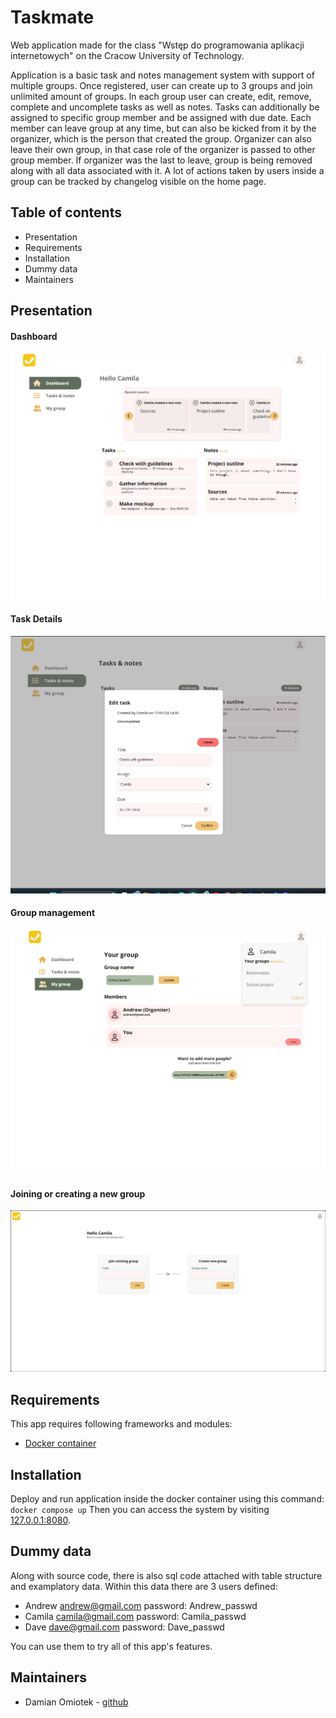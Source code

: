 # Taskmate

Web application made for the class "Wstęp do programowania aplikacji internetowych" on the Cracow University of Technology.

Application is a basic task and notes management system with support of multiple groups. Once registered, user can create up to 3 groups and join unlimited amount of groups.
In each group user can create, edit, remove, complete and uncomplete tasks as well as notes. Tasks can additionally be assigned to specific group member and be assigned with due date. Each member can leave group at any time, but can also be kicked from it by the organizer, which is the person that created the group. Organizer can also leave their own group, in that case role of the organizer is passed to other group member. If organizer was the last to leave, group is being removed along with all data associated with it. A lot of actions taken by users inside a group can be tracked by changelog visible on the home page.

## Table of contents
- Presentation
- Requirements
- Installation
- Dummy data
- Maintainers

## Presentation
#### Dashboard
![Dashboard](readme-images\dashboard.png)

#### Task Details
![Task details ](readme-images\task-edit.png)

#### Group management
![group management](readme-images\group.png)

#### Joining or creating a new group
![Creating or joining group](readme-images\new.png)

## Requirements

This app requires following frameworks and modules:
- [Docker container](https://www.docker.com)


## Installation
Deploy and run application inside the docker container using this command:
 `docker compose up`
Then you can access the system by visiting [127.0.0.1:8080](http://127.0.0.1:8080).

## Dummy data
Along with source code, there is also sql code attached with table structure and examplatory data. Within this data there are 3 users defined:

- Andrew
andrew@gmail.com password: Andrew_passwd
- Camila
camila@gmail.com password: Camila_passwd
- Dave
dave@gmail.com password: Dave_passwd

You can use them to try all of this app's features.

## Maintainers

- Damian Omiotek - [github](https://www.github.com/domiotek)
